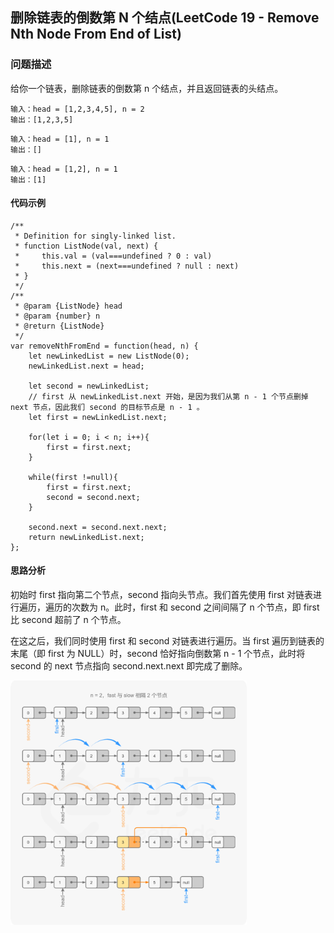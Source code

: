 ## 删除链表的倒数第 N 个结点(LeetCode 19 - Remove Nth Node From End of List)

### 问题描述
给你一个链表，删除链表的倒数第 n 个结点，并且返回链表的头结点。

```
输入：head = [1,2,3,4,5], n = 2
输出：[1,2,3,5]
```

```
输入：head = [1], n = 1
输出：[]
```

```
输入：head = [1,2], n = 1
输出：[1]
```

#### 代码示例

```
/**
 * Definition for singly-linked list.
 * function ListNode(val, next) {
 *     this.val = (val===undefined ? 0 : val)
 *     this.next = (next===undefined ? null : next)
 * }
 */
/**
 * @param {ListNode} head
 * @param {number} n
 * @return {ListNode}
 */
var removeNthFromEnd = function(head, n) {
    let newLinkedList = new ListNode(0);
    newLinkedList.next = head;

    let second = newLinkedList;
    // first 从 newLinkedList.next 开始，是因为我们从第 n - 1 个节点删掉 next 节点，因此我们 second 的目标节点是 n - 1 。
    let first = newLinkedList.next;

    for(let i = 0; i < n; i++){
        first = first.next;
    }

    while(first !=null){
        first = first.next;
        second = second.next;
    }

    second.next = second.next.next;
    return newLinkedList.next;
};
```

#### 思路分析

初始时 first 指向第二个节点，second 指向头节点。我们首先使用 first 对链表进行遍历，遍历的次数为 n。此时，first 和 second 之间间隔了 n 个节点，即 first 比 second 超前了 n 个节点。

在这之后，我们同时使用 first 和 second 对链表进行遍历。当 first 遍历到链表的末尾（即 first 为 NULL）时，second 恰好指向倒数第 n - 1 个节点，此时将 second 的 next 节点指向 second.next.next 即完成了删除。

<img src="../../assets/linked-list/linked-list-7.png" alt="avatar" width="75%" height="75%">